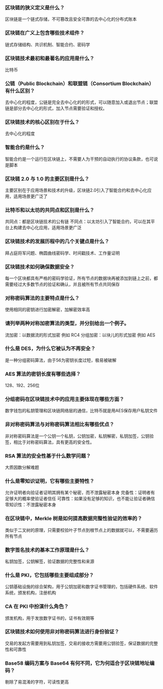 ### 区块链的狭义定义是什么？

区块链是一个链式存储，不可篡改且安全可靠的去中心化的分布式账本

### 区块链在广义上包含哪些技术组件？

链式存储结构、共识机制、智能合约、密码学

### 区块链技术最初和最著名的应用是什么？

比特币

### 公链（Public Blockchain）和联盟链（Consortium Blockchain）有什么区别？

去中心化的程度，公链是完全去中心化的的形式，可以随意加入或退出节点；联盟链是部分去中心化的形式，加入节点需要验证和授权。

### 区块链技术的核心区别在于什么？

去中心化的程度

### 智能合约是什么？

智能合约是一个运行在区块链上，不需要人为干预的自动执行的协议条款，也可说是脚本

### 区块链 2.0 与 1.0 的主要区别是什么？

主要区别在于应用场景和技术的升级，区块链2.0引入了智能合约和去中心化应用，适用场景更广泛了

### 比特币和以太坊的共同点和区别是什么？

共同点：都是区块链技术的公有链
不同点：以太坊引入了智能合约，可以在其平台上构建去中心化应用，适用场景更广泛

### 区块链技术的发展历程中的几个关键点是什么？

拜占庭将军问题、椭圆曲线密码学、时间戳技术、工作量证明

### 区块链技术如何确保数据安全？

每一个区块都具有严格的密码学验证，所有节点的数据块再被添加到链上之前，都需要经过大多数节点的验证和确认，并且被所有节点共同保存

### **对称密码算法的主要特点是什么？**

使用相同的密钥进行加密解密，加解密效率高

### **请列举两种对称加密算法的类型，并分别给出一个例子。**

流加密：以数据流的形式加密 例如 RC4
分组加密：以块儿的形式加密 例如 AES

### **什么是 DES，为什么它被认为不再安全？**

是一种分组密码算法，由于56为密钥长度过短，极易被破解

### **AES 算法的密钥长度有哪些选择？**

128、192、256位

### **分组密码在区块链技术中的应用主要体现在哪些方面？**

数字钱包的私钥管理和区块链网络层的通信，比特币就是用AES保存用户私钥文件

### **非对称密码算法与对称密码算法相比有哪些优点？**

非对称密码算法是一个公钥一个私钥，公钥加密，私钥解密，私钥加签，公钥验签，相比于对称密码算法，具有更高的安全性。

### **RSA 算法的安全性基于什么数学问题？**

大质因数分解难题

### **什么是零知识证明，它有哪些主要特性？**

允许证明者向验证者证明其拥有某个秘密，而不泄露秘密本身
完备性：证明者有足够大的概率使验证者信任
可靠性：如果没有足够的知识，也不能让验证者确信
零知识性：不泄露秘密本身

### **在区块链中，Merkle 树是如何提高数据完整性验证的效率的？**

类似于二叉树的原理，只需要校验叶子节点到根节点上的数据就可以，不需要遍历所有节点

### **数字签名技术的基本工作原理是什么？**

私钥加签，公钥解签，验证数据的完整性和来源

### **什么是 PKI，它包括哪些主要组成部分？**

公钥基础设施的综合架构，用于公钥加密和数字证书管理的，包括硬件系统、软件系统，颁发机构，注册机构

### **CA 在 PKI 中扮演什么角色？**

颁发机构，用于发放数字证书的，证书有效期等

### **区块链技术如何使用非对称密码算法进行身份验证？**

交易的发起方需要用到私钥加签，交易的接收方需要用公钥验签，保证数据的完整性和可靠性

### **Base58 编码方案与 Base64 有何不同，它为何适合于区块链地址编码？**

剔除了易混淆的字符，可读性更高